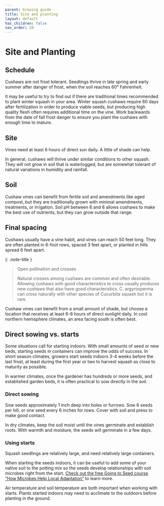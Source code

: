 ```yaml
---
parent: Growing guide
title: Site and planting
layout: default
has_children: false
nav_order: 20
---
```


# Site and Planting

## Schedule

Cushaws are not frost tolerant. Seedlings thrive in late spring and early summer after danger of frost, when the soil reaches 60° Fahrenheit.

It may be useful to try to find out if there are traditional times recommended to plant winter squash in your area. Winter squash cushaws require 60 days after fertilization in order to produce viable seeds, but producing high quality flesh often requires additional time on the vine. Work backwards from the date of fall frost danger to ensure you plant the cushaws with enough time to mature.

## Site
Vines need at least 6 hours of direct sun daily. A little of shade can help.

In general, cushaws will thrive under similar conditions to other squash. They will not grow in soil that is waterlogged, but are somewhat tolerant of natural variations in humidity and rainfall.

## Soil

Cushaw vines can benefit from fertile soil and amendments like aged compost, but they are traditionally grown with minimal amendments, treatments, or irrigation. Soil pH between 6 and 8 allows cushaws to make the best use of nutrients, but they can grow outside that range.

## Final spacing

Cushaws usually have a vine habit, and vines can reach 50 feet long. They are often planted in 6-foot rows, spaced 3 feet apart, or planted in hills spread 6 feet apart.

{: .note-title }
> Open pollination and crosses
>
> Natural crosses among cushaws are common and often desirable. Allowing cushaws with good characteristics to cross usually produces new cushaws that also have good characteristics. C. argyrosperma can cross naturally with other species of Cucurbita squash but it is rare.

Cushaw vines can benefit from a small amount of shade, but choose a location that receives at least 6-8 hours of direct sunlight daily. In cool northern hemisphere climates, an area facing south is often best.

## Direct sowing vs. starts

Some situations call for starting indoors. With small amounts of seed or new beds, starting seeds in containers can improve the odds of success. In short season climates, growers start seeds indoors 3-4 weeks before the last frost, at least during the first year or two to harvest squash as close to maturity as possible.

In warmer climates, once the gardener has hundreds or more seeds, and established garden beds, it is often practical to sow directly in the soil.

### Direct sowing

Sow seeds approximately 1 inch deep into holes or furrows. Sow 6 seeds per hill, or one seed every 6 inches for rows. Cover with soil and press to make good contact.

In dry climates, keep the soil moist until the vines germinate and establish roots. With warmth and moisture, the seeds will germinate in a few days.

### Using starts

Squash seedlings are relatively large, and need relatively large containers.

When starting the seeds indoors, it can be useful to add some of your native soil to the potting mix so the seeds develop relationships with soil microbes right from the start. [Check out the free Going to Seed course “How Microbes Help Local Adaptation”](https://goingtoseed.org/products/1734455) to learn more.

Air temperature and soil temperature are both important when working with starts. Plants started indoors may need to acclimate to the outdoors before planting in the ground.